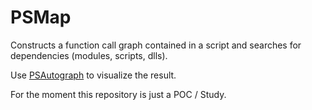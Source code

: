 # PSMap
Constructs a function call graph contained in a script and searches for dependencies (modules, scripts, dlls).

Use [PSAutograph](https://github.com/LaurentDardenne/PSAutograph) to visualize the result.

For the moment this repository is just a POC / Study.